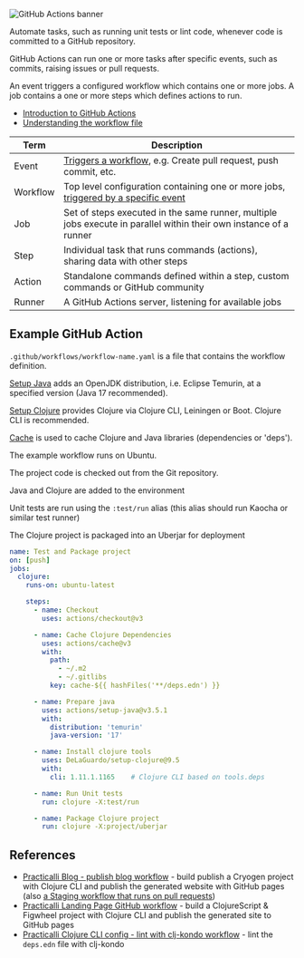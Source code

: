 ![GitHub Actions banner](https://raw.githubusercontent.com/practicalli/graphic-design/live/banners/github-actions-banner.png)

Automate tasks, such as running unit tests or lint code, whenever code is committed to a  GitHub repository.

GitHub Actions can run one or more tasks after specific events, such as commits, raising issues or pull requests.

An event triggers a configured workflow which contains one or more jobs. A job contains a one or more steps which defines actions to run.

* [Introduction to GitHub Actions](https://docs.github.com/en/free-pro-team@latest/actions/learn-github-actions/introduction-to-github-actions)
* [Understanding the workflow file](https://docs.github.com/en/free-pro-team@latest/actions/learn-github-actions/introduction-to-github-actions#understanding-the-workflow-file)

| Term     | Description                                                                                                                                                                           |
|----------|---------------------------------------------------------------------------------------------------------------------------------------------------------------------------------------|
| Event    | [Triggers a workflow](https://docs.github.com/en/free-pro-team@latest/actions/reference/events-that-trigger-workflows), e.g. Create pull request, push commit, etc.                   |
| Workflow | Top level configuration containing one or more jobs, [triggered by a specific event](https://docs.github.com/en/free-pro-team@latest/actions/reference/events-that-trigger-workflows) |
| Job      | Set of steps executed in the same runner, multiple jobs execute in parallel within their own instance of a runner                                                                     |
| Step     | Individual task that runs commands (actions), sharing data with other steps                                                                                                           |
| Action   | Standalone commands defined within a step, custom commands or GitHub community                                                                                                        |
| Runner   | A GitHub Actions server, listening for available jobs                                                                                                                                 |


## Example GitHub Action

`.github/workflows/workflow-name.yaml` is a file that contains the workflow definition.

[Setup Java](https://github.com/actions/setup-java) adds an OpenJDK distribution, i.e. Eclipse Temurin, at a specified version (Java 17 recommended).

[Setup Clojure](https://github.com/DeLaGuardo/setup-clojure) provides Clojure via Clojure CLI, Leiningen or Boot.  Clojure CLI is recommended.

[Cache](https://github.com/actions/cache) is used to cache Clojure and Java libraries (dependencies or 'deps').

The example workflow runs on Ubuntu.

The project code is checked out from the Git repository.

Java and Clojure are added to the environment

Unit tests are run using the `:test/run` alias (this alias should run Kaocha or similar test runner)

The Clojure project is packaged into an Uberjar for deployment

```yaml
name: Test and Package project
on: [push]
jobs:
  clojure:
    runs-on: ubuntu-latest

    steps:
      - name: Checkout
        uses: actions/checkout@v3

      - name: Cache Clojure Dependencies
        uses: actions/cache@v3
        with:
          path:
            - ~/.m2
            - ~/.gitlibs
          key: cache-${{ hashFiles('**/deps.edn') }}

      - name: Prepare java
        uses: actions/setup-java@v3.5.1
        with:
          distribution: 'temurin'
          java-version: '17'

      - name: Install clojure tools
        uses: DeLaGuardo/setup-clojure@9.5
        with:
          cli: 1.11.1.1165    # Clojure CLI based on tools.deps

      - name: Run Unit tests
        run: clojure -X:test/run

      - name: Package Clojure project
        run: clojure -X:project/uberjar
```

## References

* [Practicalli Blog - publish blog workflow](https://github.com/practicalli/blog/blob/live/.github/workflows/publish-blog.yml) - build publish a Cryogen project with Clojure CLI and publish the generated website with GitHub pages (also [a Staging workflow that runs on pull requests](https://github.com/practicalli/blog/blob/live/.github/workflows/publish-blog-staging.yml))
* [Practicalli Landing Page GitHub workflow](https://github.com/practicalli/practicalli.github.io/blob/live/.github/workflows/deploy.yml) - build a ClojureScript & Figwheel project with Clojure CLI and publish the generated site to GitHub pages
* [Practicalli Clojure CLI config - lint with clj-kondo workflow](https://github.com/practicalli/clojure-deps-edn/blob/live/.github/workflows/lint-with-clj-kondo.yml) - lint the `deps.edn` file with clj-kondo

